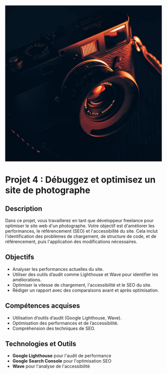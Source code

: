 ![Camera](./assets/images/camera.webp)

# Projet 4 : Débuggez et optimisez un site de photographe

## Description
Dans ce projet, vous travaillerez en tant que développeur freelance pour optimiser le site web d'un photographe. Votre objectif est d'améliorer les performances, le référencement (SEO) et l'accessibilité du site. Cela inclut l'identification des problèmes de chargement, de structure de code, et de référencement, puis l'application des modifications nécessaires.

## Objectifs
- Analyser les performances actuelles du site.
- Utiliser des outils d’audit comme Lighthouse et Wave pour identifier les améliorations.
- Optimiser la vitesse de chargement, l'accessibilité et le SEO du site.
- Rédiger un rapport avec des comparaisons avant et après optimisation.

## Compétences acquises
- Utilisation d’outils d’audit (Google Lighthouse, Wave).
- Optimisation des performances et de l’accessibilité.
- Compréhension des techniques de SEO.

## Technologies et Outils
- **Google Lighthouse** pour l'audit de performance
- **Google Search Console** pour l'optimisation SEO
- **Wave** pour l'analyse de l'accessibilité
